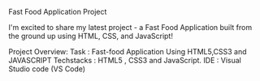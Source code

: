 Fast Food Application Project 

I'm excited to share my latest project - a Fast Food Application built from the ground up using HTML, CSS, and JavaScript! 

Project Overview:
Task : Fast-food Application Using HTML5,CSS3 and JAVASCRIPT
Techstacks : HTML5 , CSS3 and JavaScript.
IDE : Visual Studio code (VS Code)

